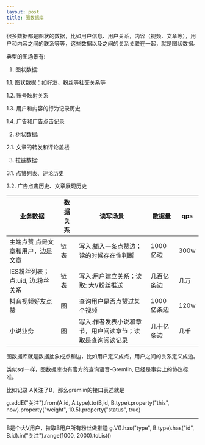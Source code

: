 ```yaml
---
layout: post
title: 图数据库 
---
```


很多数据都是图状的数据，比如用户信息、用户关系，内容（视频、文章等），用户和内容之间的联系等等，这些数据以及之间的关系关联在一起，就是图状数据。

典型的图场景有:

1. 图状数据:

1.1. 图状数据：如好友、粉丝等社交关系等

1.2. 账号映射关系

1.3. 用户和内容的行为记录历史

1.4. 广告和广告点击记录

2. 树状数据:

2.1. 文章的转发和评论盖楼

3. 拉链数据:

3.1. 点赞列表、评论历史

3.2. 广告点击历史、文章展现历史


| 业务数据 | 数据关系 | 读写场景 | 数据量 | qps |
| ----     | ----     | ----     | ----   | ----|
| 主端点赞 点是文章和用户，边是文章 | 链表 | 写入:插入一条点赞边；读的时候存在性判断 | 1000亿边 | 300w |
| IES粉丝列表；点:uid, 边:粉丝关系 | 链表 | 写入:用户建立关系；读取: 大V粉丝推送 | 几百亿条边 | 几万 | 
| 抖音视频好友点赞 | 图 | 查询用户是否点赞过某个视频 | 1000亿条边 | 120w | 
| 小说业务 | 图 | 写入:作者发表小说和章节，用户阅读章节；读取是查询阅读记录 | 几十亿条边 | 几千 |


图数据库就是数据抽象成点和边，比如用户定义成点，用户之间的关系定义成边。

类似sql一样，图数据库也有官方的查询语音-Gremlin, 已经是事实上的协议标准。

比如记录 A关注了B，那么gremlin的接口表述就是

g.addE("关注").from(A.id, A.type).to(B,id, B.type).property("this", now).property("weight", 10.5).property("status", true)

---
B是个大V用户，拉取B用户所有粉丝做推送
g.V().has("type", B.type).has("id", B.id).in("关注").range(1000, 2000).toList()


